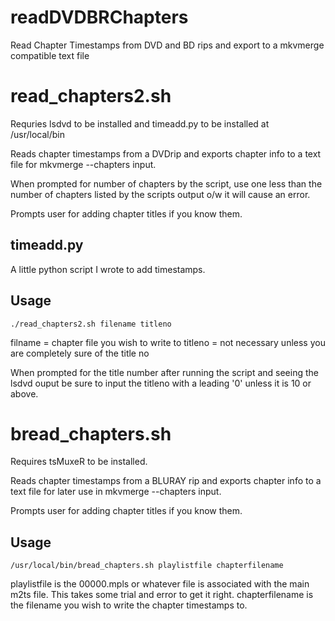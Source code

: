 # readDVDBRChapters
Read Chapter Timestamps from DVD and BD rips and export to a mkvmerge compatible text file

# read_chapters2.sh

Requries lsdvd to be installed and timeadd.py to be installed at /usr/local/bin

Reads chapter timestamps from a DVDrip and exports chapter info to a text file for mkvmerge --chapters input. 

When prompted for number of chapters by the script, use one less than the number of chapters listed by the scripts output o/w it will cause an error.

Prompts user for adding chapter titles if you know them. 

## timeadd.py 

A little python script I wrote to add timestamps. 

## Usage

`./read_chapters2.sh filename titleno`

filname = chapter file you wish to write to
titleno = not necessary unless you are completely sure of the title no

When prompted for the title number after running the script and seeing the lsdvd ouput be sure to input the titleno with a leading '0' unless it is 10 or above.

# bread_chapters.sh

Requires tsMuxeR to be installed. 

Reads chapter timestamps from a BLURAY rip and exports chapter info to a text file for later use in mkvmerge --chapters input.

Prompts user for adding chapter titles if you know them.

## Usage

`/usr/local/bin/bread_chapters.sh playlistfile chapterfilename`

playlistfile is the 00000.mpls or whatever file is associated with the main m2ts file. This takes some trial and error to get it right. 
chapterfilename is the filename you wish to write the chapter timestamps to. 
